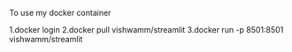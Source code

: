 To use my docker container

1.docker login
2.docker pull vishwamm/streamlit
3.docker run -p 8501:8501 vishwamm/streamlit
